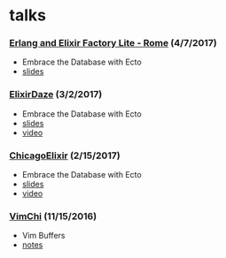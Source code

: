# talks

### [Erlang and Elixir Factory Lite - Rome](http://www.erlang-factory.com/rome2017) (4/7/2017)

- Embrace the Database with Ecto
- [slides](embrace-the-database-with-ecto-2017-04-07/embrace-the-database-with-ecto-2017-04-07.pdf)

### [ElixirDaze](http://www.elixirdaze.com/) (3/2/2017)

- Embrace the Database with Ecto
- [slides](embrace-the-database-with-ecto-2017-03-02/embrace-the-database-with-ecto-2017-03-02.pdf)
- [video](https://www.youtube.com/watch?v=fFqsMWmONN4)

### [ChicagoElixir](https://www.meetup.com/ChicagoElixir/events/237255274/) (2/15/2017)

- Embrace the Database with Ecto
- [slides](embrace-the-database-with-ecto-2017-02-15/embrace-the-database-with-ecto-2017-02-15.pdf)
- [video](https://www.youtube.com/watch?v=vYP0BKxFPrs)

### [VimChi](https://www.meetup.com/Vim-Chicago/events/234760791/) (11/15/2016)

- Vim Buffers
- [notes](vim-chi-buffers/buffers.md)
